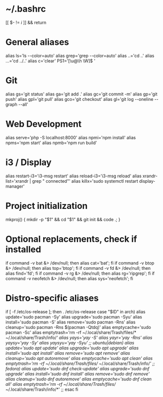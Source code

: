 # ~/.bashrc

[[ $- != *i* ]] && return

# General aliases
alias ls='ls --color=auto'
alias grep='grep --color=auto'
alias ..='cd ..'
alias ...='cd ../..'
alias c='clear'
PS1='[\u@\h \W]\$ '

# Git
alias gs='git status'
alias ga='git add .'
alias gc='git commit -m'
alias gp='git push'
alias gpl='git pull'
alias gco='git checkout'
alias gl='git log --oneline --graph --all'

# Web Development
alias serve='php -S localhost:8000'
alias npmi='npm install'
alias npms='npm start'
alias npmb='npm run build'

# i3 / Display
alias restart-i3='i3-msg restart'
alias reload-i3='i3-msg reload'
alias xrandr-list='xrandr | grep " connected"'
alias killx='sudo systemctl restart display-manager'

# Project initialization
mkproj() { mkdir -p "$1" && cd "$1" && git init && code .; }

# Optional replacements, check if installed
if command -v bat &> /dev/null; then alias cat='bat'; fi
if command -v btop &> /dev/null; then alias top='btop'; fi
if command -v fd &> /dev/null; then alias find='fd'; fi
if command -v rg &> /dev/null; then alias rg='ripgrep'; fi
if command -v neofetch &> /dev/null; then alias sys='neofetch'; fi

# Distro-specific aliases
if [ -f /etc/os-release ]; then
    . /etc/os-release
    case "$ID" in
        arch)
            alias update='sudo pacman -Sy'
            alias upgrade='sudo pacman -Syu'
            alias install='sudo pacman -S'
            alias remove='sudo pacman -Rns'
            alias cleanup='sudo pacman -Rns $(pacman -Qtdq)'
            alias emptycache='sudo pacman -Sc'
            alias emptytrash='rm -rf ~/.local/share/Trash/files/* ~/.local/share/Trash/info/*'
            alias yays='yay -S'
            alias yayr='yay -Rns'
            alias yaysy='yay -Sy'
            alias yaysyu='yay -Syu'
            ;;
        ubuntu|debian)
            alias update='sudo apt update'
            alias upgrade='sudo apt upgrade'
            alias install='sudo apt install'
            alias remove='sudo apt remove'
            alias cleanup='sudo apt autoremove'
            alias emptycache='sudo apt clean'
            alias emptytrash='rm -rf ~/.local/share/Trash/files/* ~/.local/share/Trash/info/*'
            ;;
        fedora)
            alias update='sudo dnf check-update'
            alias upgrade='sudo dnf upgrade'
            alias install='sudo dnf install'
            alias remove='sudo dnf remove'
            alias cleanup='sudo dnf autoremove'
            alias emptycache='sudo dnf clean all'
            alias emptytrash='rm -rf ~/.local/share/Trash/files/* ~/.local/share/Trash/info/*'
            ;;
    esac
fi
